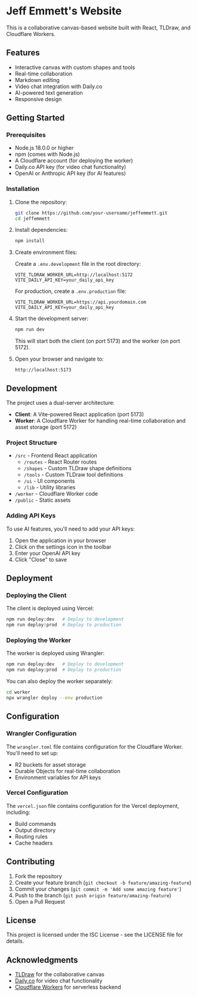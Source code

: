# Jeff Emmett's Website

This is a collaborative canvas-based website built with React, TLDraw, and Cloudflare Workers.

## Features

- Interactive canvas with custom shapes and tools
- Real-time collaboration
- Markdown editing
- Video chat integration with Daily.co
- AI-powered text generation
- Responsive design

## Getting Started

### Prerequisites

- Node.js 18.0.0 or higher
- npm (comes with Node.js)
- A Cloudflare account (for deploying the worker)
- Daily.co API key (for video chat functionality)
- OpenAI or Anthropic API key (for AI features)

### Installation

1. Clone the repository:
   ```bash
   git clone https://github.com/your-username/jeffemmett.git
   cd jeffemmett
   ```

2. Install dependencies:
   ```bash
   npm install
   ```

3. Create environment files:

   Create a `.env.development` file in the root directory:
   ```
   VITE_TLDRAW_WORKER_URL=http://localhost:5172
   VITE_DAILY_API_KEY=your_daily_api_key
   ```

   For production, create a `.env.production` file:
   ```
   VITE_TLDRAW_WORKER_URL=https://api.yourdomain.com
   VITE_DAILY_API_KEY=your_daily_api_key
   ```

4. Start the development server:
   ```bash
   npm run dev
   ```

   This will start both the client (on port 5173) and the worker (on port 5172).

5. Open your browser and navigate to:
   ```
   http://localhost:5173
   ```

## Development

The project uses a dual-server architecture:

- **Client**: A Vite-powered React application (port 5173)
- **Worker**: A Cloudflare Worker for handling real-time collaboration and asset storage (port 5172)

### Project Structure

- `/src` - Frontend React application
  - `/routes` - React Router routes
  - `/shapes` - Custom TLDraw shape definitions
  - `/tools` - Custom TLDraw tool definitions
  - `/ui` - UI components
  - `/lib` - Utility libraries
- `/worker` - Cloudflare Worker code
- `/public` - Static assets

### Adding API Keys

To use AI features, you'll need to add your API keys:

1. Open the application in your browser
2. Click on the settings icon in the toolbar
3. Enter your OpenAI API key
4. Click "Close" to save

## Deployment

### Deploying the Client

The client is deployed using Vercel:

```bash
npm run deploy:dev   # Deploy to development
npm run deploy:prod  # Deploy to production
```

### Deploying the Worker

The worker is deployed using Wrangler:

```bash
npm run deploy:dev   # Deploy to development
npm run deploy:prod  # Deploy to production
```

You can also deploy the worker separately:

```bash
cd worker
npx wrangler deploy --env production
```

## Configuration

### Wrangler Configuration

The `wrangler.toml` file contains configuration for the Cloudflare Worker. You'll need to set up:

- R2 buckets for asset storage
- Durable Objects for real-time collaboration
- Environment variables for API keys

### Vercel Configuration

The `vercel.json` file contains configuration for the Vercel deployment, including:

- Build commands
- Output directory
- Routing rules
- Cache headers

## Contributing

1. Fork the repository
2. Create your feature branch (`git checkout -b feature/amazing-feature`)
3. Commit your changes (`git commit -m 'Add some amazing feature'`)
4. Push to the branch (`git push origin feature/amazing-feature`)
5. Open a Pull Request

## License

This project is licensed under the ISC License - see the LICENSE file for details.

## Acknowledgments

- [TLDraw](https://tldraw.com) for the collaborative canvas
- [Daily.co](https://daily.co) for video chat functionality
- [Cloudflare Workers](https://workers.cloudflare.com) for serverless backend
